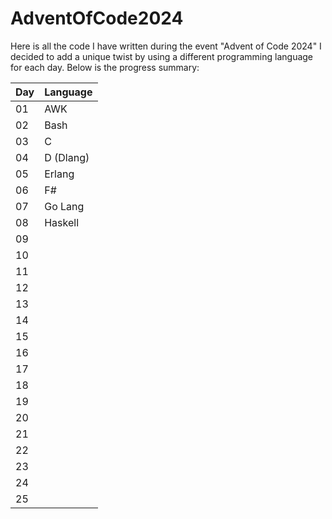 # AdventOfCode2024

Here is all the code I have written during the event "Advent of Code 2024"
I decided to add a unique twist by using a different programming language for each day. Below is the progress summary:

| Day | Language  |
|-----|-----------|
| 01  | AWK       |
| 02  | Bash      |
| 03  | C         |
| 04  | D (Dlang) |
| 05  | Erlang    |
| 06  | F#        |
| 07  | Go Lang   |
| 08  | Haskell   |
| 09  |           |
| 10  |           |
| 11  |           |
| 12  |           |
| 13  |           |
| 14  |           |
| 15  |           |
| 16  |           |
| 17  |           |
| 18  |           |
| 19  |           |
| 20  |           |
| 21  |           |
| 22  |           |
| 23  |           |
| 24  |           |
| 25  |           |
